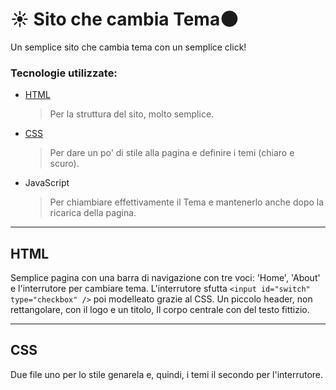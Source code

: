 # :sunny: Sito che cambia Tema:new_moon:

Un semplice sito che cambia tema con un semplice click!

<!-- Check Out: [Mitch D. Lincoln](http://mitchdlincoln.tech/) -->

### Tecnologie utilizzate:

- [HTML](#html)

  > Per la struttura del sito, molto semplice.

- [CSS](#css)

  > Per dare un po' di stile alla pagina e definire i temi (chiaro e scuro).

- JavaScript

  > Per chiambiare effettivamente il Tema e mantenerlo anche dopo la ricarica della pagina.

---

## HTML

Semplice pagina con una barra di navigazione con tre voci: 'Home', 'About' e l'interrutore per cambiare tema.
L'interrutore sfutta `<input id="switch" type="checkbox" />` poi modelleato grazie al CSS.
Un piccolo header, non rettangolare, con il logo e un titolo,
Il corpo centrale con del testo fittizio.

---

## CSS

Due file uno per lo stile genarela e, quindi, i temi il secondo per l'interrutore.
